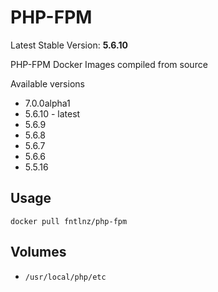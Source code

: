 # PHP-FPM
Latest Stable Version: **5.6.10**

PHP-FPM Docker Images compiled from source

Available versions
- 7.0.0alpha1
- 5.6.10 - latest
- 5.6.9
- 5.6.8
- 5.6.7
- 5.6.6
- 5.5.16

## Usage

```
docker pull fntlnz/php-fpm
```

## Volumes
- `/usr/local/php/etc`

